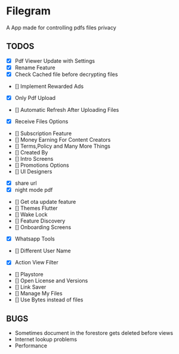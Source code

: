# Filegram

A App made for controlling pdfs files privacy

## TODOS

- [x] Pdf Viewer Update with Settings
- [x] Rename Feature
- [x] Check Cached file before decrypting files
- [] Implement Rewarded Ads
- [x] Only Pdf Upload
- [] Automatic Refresh After Uploading Files
- [x] Receive Files Options
- [] Subscription Feature
- [] Money Earning For Content Creators
- [] Terms,Policy and Many More Things
- [] Created By
- [] Intro Screens
- [] Promotions Options
- [] UI Designers
- [x] share url
- [x] night mode pdf
- [] Get ota update feature
- [] Themes Flutter
- [] Wake Lock
- [] Feature Discovery
- [] Onboarding Screens
- [x] Whatsapp Tools
- [] Different User Name
- [x] Action View Filter
- [] Playstore
- [] Open License and Versions
- [] Link Saver
- [] Manage My Files
- [] Use Bytes instead of files

## BUGS

- Sometimes document in the forestore gets deleted before views
- Internet lookup problems
- Performance
